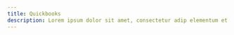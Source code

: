```yaml
---
title: Quickbooks
description: Lorem ipsum dolor sit amet, consectetur adip elementum et accusamus
---
```

